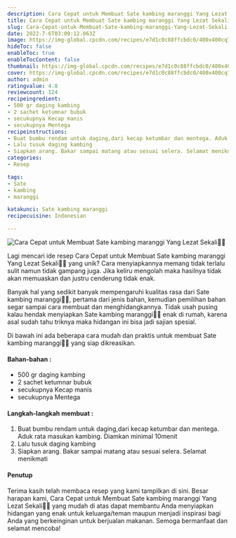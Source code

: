 ```yaml
---
description: Cara Cepat untuk Membuat Sate kambing maranggi Yang Lezat Sekali"
title: Cara Cepat untuk Membuat Sate kambing maranggi Yang Lezat Sekali
slug: Cara-Cepat-untuk-Membuat-Sate-kambing-maranggi-Yang-Lezat-Sekali
date: 2022-7-6T03:09:12.063Z
image: https://img-global.cpcdn.com/recipes/e7d1c0c88ffcbdc0/400x400cq70/photo.jpg
hideToc: false
enableToc: true
enableTocContent: false
thumbnail: https://img-global.cpcdn.com/recipes/e7d1c0c88ffcbdc0/400x400cq70/photo.jpg
cover: https://img-global.cpcdn.com/recipes/e7d1c0c88ffcbdc0/400x400cq70/photo.jpg
author: admin
ratingvalue: 4.8
reviewcount: 124
recipeingredient:
- 500 gr daging kambing
- 2 sachet ketumnar bubuk
- secukupnya Kecap manis
- secukupnya Mentega
recipeinstructions:
- Buat bumbu rendam untuk daging,dari kecap ketumbar dan mentega. Aduk rata masukan kambing. Diamkan minimal 10menit
- Lalu tusuk daging kambing
- Siapkan arang. Bakar sampai matang atau sesuai selera. Selamat menikmati
categories:
- Resep

tags:
- Sate
- kambing
- maranggi

katakunci: Sate kambing maranggi
recipecuisine: Indonesian

---
```


![Cara Cepat untuk Membuat Sate kambing maranggi Yang Lezat Sekali👩‍🍳](https://img-global.cpcdn.com/recipes/e7d1c0c88ffcbdc0/400x400cq70/photo.jpg)

Lagi mencari ide resep Cara Cepat untuk Membuat Sate kambing maranggi Yang Lezat Sekali👩‍🍳 yang unik? Cara menyiapkannya memang tidak terlalu sulit namun tidak gampang juga. Jika keliru mengolah maka hasilnya tidak akan memuaskan dan justru cenderung tidak enak.

Banyak hal yang sedikit banyak mempengaruhi kualitas rasa dari Sate kambing maranggi👩‍🍳, pertama dari jenis bahan, kemudian pemilihan bahan segar sampai cara membuat dan menghidangkannya. Tidak usah pusing kalau hendak menyiapkan Sate kambing maranggi👩‍🍳 enak di rumah, karena asal sudah tahu triknya maka hidangan ini bisa jadi sajian spesial.

Di bawah ini ada beberapa cara mudah dan praktis untuk membuat Sate kambing maranggi👩‍🍳 yang siap dikreasikan.

<!--inarticleads1-->

#### Bahan-bahan :

- 500 gr daging kambing
- 2 sachet ketumnar bubuk
- secukupnya Kecap manis
- secukupnya Mentega

<!--inarticleads2-->

#### Langkah-langkah membuat :

1. Buat bumbu rendam untuk daging,dari kecap ketumbar dan mentega. Aduk rata masukan kambing. Diamkan minimal 10menit
1. Lalu tusuk daging kambing
1. Siapkan arang. Bakar sampai matang atau sesuai selera. Selamat menikmati

#### Penutup

Terima kasih telah membaca resep yang kami tampilkan di sini. Besar harapan kami, Cara Cepat untuk Membuat Sate kambing maranggi Yang Lezat Sekali👩‍🍳 yang mudah di atas dapat membantu Anda menyiapkan hidangan yang enak untuk keluarga/teman maupun menjadi inspirasi bagi Anda yang berkeinginan untuk berjualan makanan. Semoga bermanfaat dan selamat mencoba!